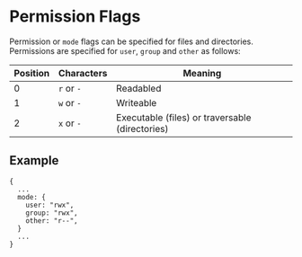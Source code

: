 # Permission Flags

Permission or `mode` flags can be specified for files and directories. Permissions are specified for `user`, `group` and `other` as follows:

| Position | Characters | Meaning                                         |
| -------- | ---------- | ----------------------------------------------- |
| 0        | `r` or `-` | Readabled                                       |
| 1        | `w` or `-` | Writeable                                       |
| 2        | `x` or `-` | Executable (files) or traversable (directories) |

## Example

```json5
{
  ...
  mode: {
    user: "rwx",
    group: "rwx",
    other: "r--",
  }
  ...
}
```
